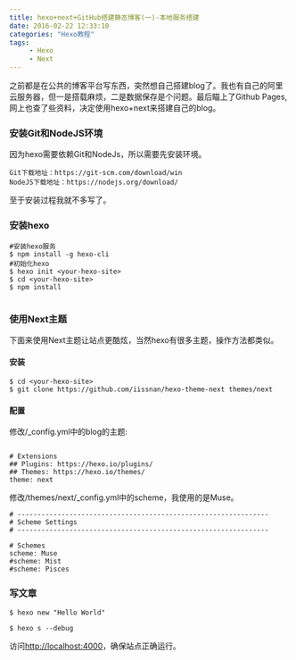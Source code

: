 ```yaml
---
title: hexo+next+GitHub搭建静态博客(一)-本地服务搭建
date: 2016-02-22 12:33:10
categories: "Hexo教程"
tags: 
     - Hexo
     - Next
---
```



之前都是在公共的博客平台写东西，突然想自己搭建blog了。我也有自己的阿里云服务器，但一是搭载麻烦，二是数据保存是个问题。最后瞄上了Github Pages,网上也查了些资料，决定使用hexo+next来搭建自己的blog。

<!-- more -->

### 安装Git和NodeJS环境
因为hexo需要依赖Git和NodeJs，所以需要先安装环境。
```
Git下载地址：https://git-scm.com/download/win
NodeJS下载地址：https://nodejs.org/download/

```
至于安装过程我就不多写了。 

### 安装hexo

```
#安装hexo服务
$ npm install -g hexo-cli
#初始化hexo
$ hexo init <your-hexo-site>
$ cd <your-hexo-site>
$ npm install
 
```

### 使用Next主题
下面来使用Next主题让站点更酷炫，当然hexo有很多主题，操作方法都类似。

#### 安装
```
$ cd <your-hexo-site>
$ git clone https://github.com/iissnan/hexo-theme-next themes/next

```
#### 配置

修改<your-hexo-site>/_config.yml中的blog的主题:

```

# Extensions
## Plugins: https://hexo.io/plugins/
## Themes: https://hexo.io/themes/
theme: next

```

修改<your-hexo-site>/themes/next/_config.yml中的scheme，我使用的是Muse。

```
# ---------------------------------------------------------------
# Scheme Settings
# ---------------------------------------------------------------

# Schemes
scheme: Muse
#scheme: Mist
#scheme: Pisces

```

 
 
 
 
 ### 写文章
 
 ```
 $ hexo new "Hello World"
 
 $ hexo s --debug
 
 ```
 
 访问[http://localhost:4000](http://localhost:4000)，确保站点正确运行。
 
 
 
 
 